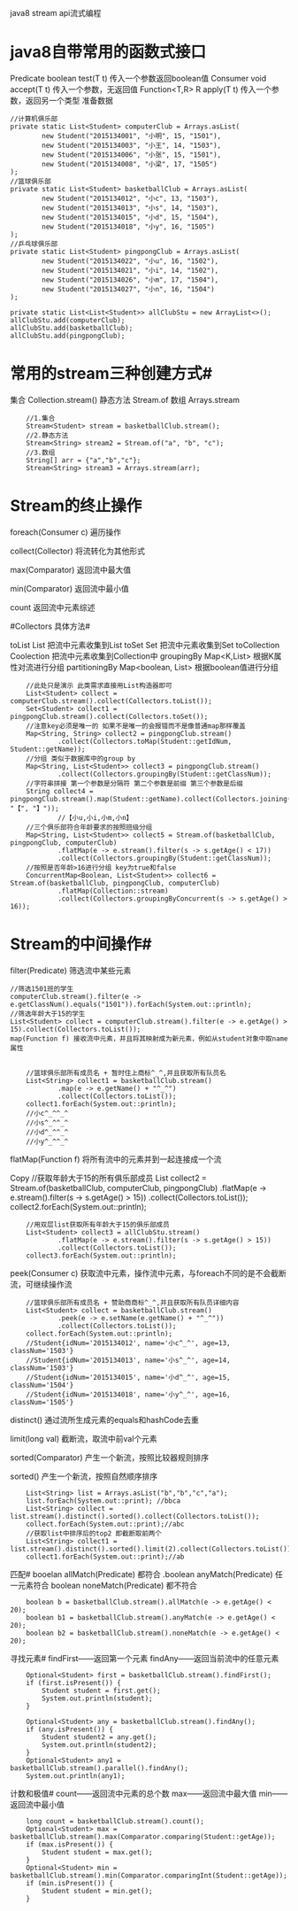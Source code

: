 java8 stream api流式编程


# java8自带常用的函数式接口

Predicate boolean test(T t) 传入一个参数返回boolean值
Consumer void accept(T t) 传入一个参数，无返回值
Function<T,R> R apply(T t) 传入一个参数，返回另一个类型
准备数据


    //计算机俱乐部
    private static List<Student> computerClub = Arrays.asList(
            new Student("2015134001", "小明", 15, "1501"),
            new Student("2015134003", "小王", 14, "1503"),
            new Student("2015134006", "小张", 15, "1501"),
            new Student("2015134008", "小梁", 17, "1505")
    );
    //篮球俱乐部
    private static List<Student> basketballClub = Arrays.asList(
            new Student("2015134012", "小c", 13, "1503"),
            new Student("2015134013", "小s", 14, "1503"),
            new Student("2015134015", "小d", 15, "1504"),
            new Student("2015134018", "小y", 16, "1505")
    );
    //乒乓球俱乐部
    private static List<Student> pingpongClub = Arrays.asList(
            new Student("2015134022", "小u", 16, "1502"),
            new Student("2015134021", "小i", 14, "1502"),
            new Student("2015134026", "小m", 17, "1504"),
            new Student("2015134027", "小n", 16, "1504")
    );

    private static List<List<Student>> allClubStu = new ArrayList<>();
    allClubStu.add(computerClub);
    allClubStu.add(basketballClub);
    allClubStu.add(pingpongClub);

# 常用的stream三种创建方式#
集合 Collection.stream()
静态方法 Stream.of
数组 Arrays.stream

        //1.集合
        Stream<Student> stream = basketballClub.stream();
        //2.静态方法
        Stream<String> stream2 = Stream.of("a", "b", "c");
        //3.数组
        String[] arr = {"a","b","c"};
        Stream<String> stream3 = Arrays.stream(arr);
        
# Stream的终止操作
foreach(Consumer c) 遍历操作

collect(Collector) 将流转化为其他形式

max(Comparator) 返回流中最大值

min(Comparator) 返回流中最小值

count 返回流中元素综述

#Collectors 具体方法#

toList List 把流中元素收集到List
toSet Set 把流中元素收集到Set
toCollection Coolection 把流中元素收集到Collection中
groupingBy Map<K,List> 根据K属性对流进行分组
partitioningBy Map<boolean, List> 根据boolean值进行分组

        //此处只是演示 此类需求直接用List构造器即可
        List<Student> collect = computerClub.stream().collect(Collectors.toList());
        Set<Student> collect1 = pingpongClub.stream().collect(Collectors.toSet());
        //注意key必须是唯一的 如果不是唯一的会报错而不是像普通map那样覆盖
        Map<String, String> collect2 = pingpongClub.stream()
                .collect(Collectors.toMap(Student::getIdNum, Student::getName));
        //分组 类似于数据库中的group by
        Map<String, List<Student>> collect3 = pingpongClub.stream()
                .collect(Collectors.groupingBy(Student::getClassNum));
        //字符串拼接 第一个参数是分隔符 第二个参数是前缀 第三个参数是后缀
        String collect4 = pingpongClub.stream().map(Student::getName).collect(Collectors.joining(",", "【", "】"));
				//【小u,小i,小m,小n】
        //三个俱乐部符合年龄要求的按照班级分组
        Map<String, List<Student>> collect5 = Stream.of(basketballClub, pingpongClub, computerClub)
                .flatMap(e -> e.stream().filter(s -> s.getAge() < 17))
                .collect(Collectors.groupingBy(Student::getClassNum));
        //按照是否年龄>16进行分组 key为true和false
        ConcurrentMap<Boolean, List<Student>> collect6 = Stream.of(basketballClub, pingpongClub, computerClub)
                .flatMap(Collection::stream)
                .collect(Collectors.groupingByConcurrent(s -> s.getAge() > 16));
# Stream的中间操作#
filter(Predicate) 筛选流中某些元素


    //筛选1501班的学生
    computerClub.stream().filter(e -> e.getClassNum().equals("1501")).forEach(System.out::println);
    //筛选年龄大于15的学生
    List<Student> collect = computerClub.stream().filter(e -> e.getAge() > 15).collect(Collectors.toList());
    map(Function f) 接收流中元素，并且将其映射成为新元素，例如从student对象中取name属性


        //篮球俱乐部所有成员名 + 暂时住上商标^_^,并且获取所有队员名
        List<String> collect1 = basketballClub.stream()
                .map(e -> e.getName() + "^_^")
                .collect(Collectors.toList());
        collect1.forEach(System.out::println);
        //小c^_^^_^
        //小s^_^^_^
        //小d^_^^_^
        //小y^_^^_^
flatMap(Function f) 将所有流中的元素并到一起连接成一个流


Copy
        //获取年龄大于15的所有俱乐部成员
        List<Student> collect2 = Stream.of(basketballClub, computerClub, pingpongClub)
                .flatMap(e -> e.stream().filter(s -> s.getAge() > 15))
                .collect(Collectors.toList());
        collect2.forEach(System.out::println);

        //用双层list获取所有年龄大于15的俱乐部成员
        List<Student> collect3 = allClubStu.stream()
                .flatMap(e -> e.stream().filter(s -> s.getAge() > 15))
                .collect(Collectors.toList());
        collect3.forEach(System.out::println);
peek(Consumer c) 获取流中元素，操作流中元素，与foreach不同的是不会截断流，可继续操作流

        //篮球俱乐部所有成员名 + 赞助商商标^_^,并且获取所有队员详细内容
        List<Student> collect = basketballClub.stream()
                .peek(e -> e.setName(e.getName() + "^_^"))
                .collect(Collectors.toList());
        collect.forEach(System.out::println);
        //Student{idNum='2015134012', name='小c^_^', age=13, classNum='1503'}
        //Student{idNum='2015134013', name='小s^_^', age=14, classNum='1503'}
        //Student{idNum='2015134015', name='小d^_^', age=15, classNum='1504'}
        //Student{idNum='2015134018', name='小y^_^', age=16, classNum='1505'}
distinct() 通过流所生成元素的equals和hashCode去重

limit(long val) 截断流，取流中前val个元素

sorted(Comparator) 产生一个新流，按照比较器规则排序

sorted() 产生一个新流，按照自然顺序排序


        List<String> list = Arrays.asList("b","b","c","a");
        list.forEach(System.out::print); //bbca
        List<String> collect = list.stream().distinct().sorted().collect(Collectors.toList());
        collect.forEach(System.out::print);//abc
        //获取list中排序后的top2 即截断取前两个
        List<String> collect1 = list.stream().distinct().sorted().limit(2).collect(Collectors.toList());
        collect1.forEach(System.out::print);//ab
匹配#
booelan allMatch(Predicate) 都符合
.boolean anyMatch(Predicate) 任一元素符合
boolean noneMatch(Predicate) 都不符合

        boolean b = basketballClub.stream().allMatch(e -> e.getAge() < 20);
        boolean b1 = basketballClub.stream().anyMatch(e -> e.getAge() < 20);
        boolean b2 = basketballClub.stream().noneMatch(e -> e.getAge() < 20);
寻找元素#
findFirst——返回第一个元素
findAny——返回当前流中的任意元素

        Optional<Student> first = basketballClub.stream().findFirst();
        if (first.isPresent()) {
            Student student = first.get();
            System.out.println(student);
        }

        Optional<Student> any = basketballClub.stream().findAny();
        if (any.isPresent()) {
            Student student2 = any.get();
            System.out.println(student2);
        }
        Optional<Student> any1 = basketballClub.stream().parallel().findAny();
        System.out.println(any1);
计数和极值#
count——返回流中元素的总个数
max——返回流中最大值
min——返回流中最小值

        long count = basketballClub.stream().count();
        Optional<Student> max = basketballClub.stream().max(Comparator.comparing(Student::getAge));
        if (max.isPresent()) {
            Student student = max.get();
        }
        Optional<Student> min = basketballClub.stream().min(Comparator.comparingInt(Student::getAge));
        if (min.isPresent()) {
            Student student = min.get();
        }
